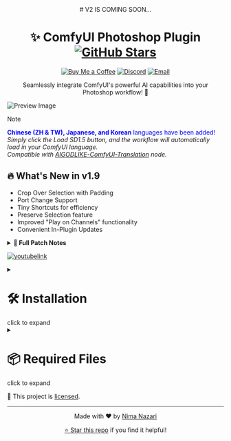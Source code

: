 <div align="center">
# V2 IS COMING SOON...

# ✨ ComfyUI Photoshop Plugin    [![GitHub Stars](https://img.shields.io/github/stars/NimaNzrii/comfyui-photoshop?style=social)](https://github.com/NimaNzrii/comfyui-photoshop)
[![Buy Me a Coffee](https://img.shields.io/badge/Buy%20Me%20a%20Coffee-FFDD00?style=for-the-badge&logo=buy-me-a-coffee&logoColor=black)](https://studio.buymeacoffee.com/dashboard)
[![Discord](https://img.shields.io/badge/Join%20Discord-7289DA?style=for-the-badge&logo=discord&logoColor=white)](https://discord.com/invite/3eHAMWnx7Y)
[![Email](https://img.shields.io/badge/Email-nimanzriart%40gmail.com-D14836?style=for-the-badge&logo=gmail&logoColor=white)](mailto:nimanzriart@gmail.com)

Seamlessly integrate ComfyUI's powerful AI capabilities into your Photoshop workflow! 🚀

</div>

![Preview Image](https://raw.githubusercontent.com/NimaNzrii/comfyui-photoshop/main/data/PreviewFiles/pr1.jpg)


> [!NOTE]  
> <span style="color:blue">**Chinese (ZH & TW), Japanese, and Korean** languages have been added!</span>  
> _Simply click the Load SD1.5 button, and the workflow will automatically load in your ComfyUI language._  
> _Compatible with [AIGODLIKE-ComfyUI-Translation](https://github.com/AIGODLIKE/AIGODLIKE-ComfyUI-Translation) node._


## 🔥 What's New in v1.9

- Crop Over Selection with Padding
- Port Change Support
- Tiny Shortcuts for efficiency
- Preserve Selection feature
- Improved "Play on Channels" functionality
- Convenient In-Plugin Updates

<details>
<summary><b>📜 Full Patch Notes</b></summary>

| Version | Key Updates |
|---------|-------------|
| 1.9     | • Crop Over Selection<br>• Padding for Crop Selection<br>• Connect to ComfyUI Cloud<br>• Port Change Support<br>• Tiny Shortcuts<br>• Preserve Selection<br>• Smarter "Play on Channels"<br>• In-Plugin Updates |
| 1.8     | • Optimized UI<br>• Randomization Feature<br>• New Functional Buttons<br>• Resizable Text Fields<br>• Improved Panel Animations |
| 1.6 - 1.4 | • 2x Smoother Experience<br>• Real-Time Workflow Sync<br>• 3x Simpler Workflow<br>• Enhanced Image Saving<br>• Mask Preview<br>• Plugin Install Button<br>• 6x Faster Start-Up<br>• macOS Support<br>• Photopea Integration |
| 1.0     | Initial Release |

</details>

[![youtubelink](https://raw.githubusercontent.com/NimaNzrii/comfyui-photoshop/main/data/PreviewFiles/pr3.webp)](https://www.youtube.com/watch?v=i__ciRbs3VA&t=40s)

<details>
<summary><h1> 🛠️ Installation </h1> click to expand</summary>


> **Minimum:** 6GB Vram - 12GB RAM - Photoshop 2022 or newer

1. **Photoshop Plugin:**
   - Download and install using [This .CCX file](https://raw.githubusercontent.com/NimaNzrii/comfyui-photoshop/main/Install_Plugin/3e6d64e0_PS.ccx)
   - Set up with [ZXP UXP Installer](https://aescripts.com/learn/zxp-installer/)

2. **ComfyUI Workflow:**
   - Download [THIS Workflow](https://openart.ai/workflows/lreWarJbqiYPcDXnD8hh)
   - Drop it onto your ComfyUI
   - Install missing nodes via "ComfyUI Manager"

> 💡 **New to ComfyUI?** Follow our [step-by-step installation guide](https://www.youtube.com/watch?v=YD09xpQrNZ4&t=4s)!
</details>


<details>

<summary><h1> 📦 Required Files </h1> click to expand</summary>

1. **Checkpoints:** (Place in `ComfyUi/Models/Checkpoints/` folder)
   - Default: [EpicRealism Natural Sin RC1 VAE](https://civitai.com/api/download/models/143906?type=Model&format=SafeTensor&size=pruned&fp=fp16)
   - In-Painting: [EpicRealism pure Evolution V5-inpainting](https://civitai.com/api/download/models/134361?type=Model&format=SafeTensor&size=pruned&fp=fp16)

2. **Loras:** (Place in `ComfyUi/Models/Loras/` folder)
   - [Detailer Lora](https://civitai.com/api/download/models/62833?type=Model&format=SafeTensor)

3. **Install via ComfyUI manager > install Models > search:**
   - LCM LoRA SD1.5
   - ControlNet-v1-1 (lineart; fp16)
   - ControlNet-v1-1 (scribble; fp16)
   - ControlNet-v1-1 (inpaint; fp16)
   - 4x-UltraSharp

</details>

📜 This project is [licensed](https://github.com/NimaNzrii/comfyui-photoshop/blob/main/License).

<div align="center">

---

Made with ❤️ by [Nima Nazari](https://github.com/NimaNzrii)

[⭐ Star this repo](https://github.com/NimaNzrii/comfyui-photoshop) if you find it helpful!

</div>
